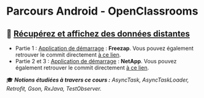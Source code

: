 # Parcours Android - OpenClassrooms


## 📔 [Récupérez et affichez des données distantes](https://openclassrooms.com/fr/courses/4568576-recuperez-et-affichez-des-donnees-distantes)
- Partie 1 : [Application de démarrage](https://github.com/PhilippeBoisney/OpenClassrooms---Parcours-Android/archive/3749aa431d5b6e24a5b5a54352db337494822ce7.zip) : **Freezap**. Vous pouvez également retrouver le commit directement [à ce lien](https://github.com/PhilippeBoisney/OpenClassrooms---Parcours-Android/tree/3749aa431d5b6e24a5b5a54352db337494822ce7/Cours_R%C3%A9cup%C3%A9rez_et_affichez_des_donn%C3%A9es_distantes/Partie1/Freezap).
- Partie 2 et 3 : [Application de démarrage](https://github.com/PhilippeBoisney/OpenClassrooms---Parcours-Android/archive/0bd8b95ad3b03586ed88ee7bb3bb0a17bb5e8113.zip) : **NetApp**. Vous pouvez également retrouver le commit directement [à ce lien](https://github.com/PhilippeBoisney/OpenClassrooms---Parcours-Android/tree/0bd8b95ad3b03586ed88ee7bb3bb0a17bb5e8113/Cours_R%C3%A9cup%C3%A9rez_et_affichez_des_donn%C3%A9es_distantes/Partie2&3/NetApp).

🎓 _**Notions étudiées à travers ce cours :** AsyncTask, AsyncTaskLoader, Retrofit, Gson, RxJava, TestObserver._
